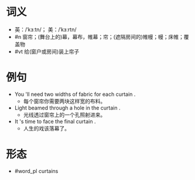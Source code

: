 # 词义
- 英：/ˈkɜːtn/； 美：/ˈkɜːrtn/
- #n 窗帘；(舞台上的)幕，幕布，帷幕；帘；(遮隔房间的)帷幔；幔；床帷；覆盖物
- #vt 给(窗户或房间)装上帘子
# 例句
- You 'll need two widths of fabric for each curtain .
	- 每个窗帘你需要两块这样宽的布料。
- Light beamed through a hole in the curtain .
	- 光线透过窗帘上的一个孔照射进来。
- It 's time to face the final curtain .
	- 人生的戏该落幕了。
# 形态
- #word_pl curtains
